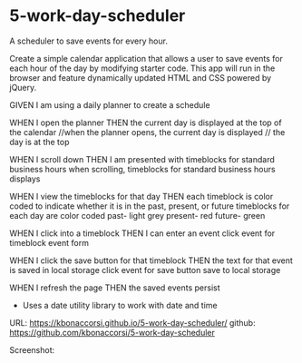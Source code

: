 # 5-work-day-scheduler
A scheduler to save events for every hour.


Create a simple calendar application that allows a user to save events for each hour of the day by modifying starter code. This app will run in the browser and feature dynamically updated HTML and CSS powered by jQuery.

GIVEN I am using a daily planner to create a schedule

WHEN I open the planner
THEN the current day is displayed at the top of the calendar
    //when the planner opens, the current day is displayed
   // the day is at the top



WHEN I scroll down
THEN I am presented with timeblocks for standard business hours
    when scrolling, timeblocks for standard business hours displays

WHEN I view the timeblocks for that day
THEN each timeblock is color coded to indicate whether it is in the past, present, or future
    timeblocks for each day are color coded
    past- light grey
    present- red
    future- green

WHEN I click into a timeblock
THEN I can enter an event
    click event for timeblock
    event form

WHEN I click the save button for that timeblock
THEN the text for that event is saved in local storage
    click event for save button
    save to local storage

WHEN I refresh the page
THEN the saved events persist




  * Uses a date utility library to work with date and time


  URL: https://kbonaccorsi.github.io/5-work-day-scheduler/
github: https://github.com/kbonaccorsi/5-work-day-scheduler

  Screenshot: